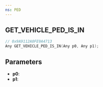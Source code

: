 ```yaml
---
ns: PED
---
```

## GET_VEHICLE_PED_IS_IN

```c
// 0x9A9112A0FE9A4713
Any GET_VEHICLE_PED_IS_IN(Any p0, Any p1);
```

## Parameters
* **p0**:
* **p1**:
